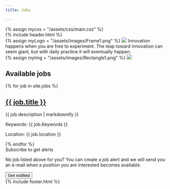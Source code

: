 ```yaml
---
title: Jobs

---
```



<head>
{% assign mycss = "/assets/css/main.css" %}
<link rel="stylesheet" href= "{{ mycss | relative_url }}">
</head>
<div id = "Homepage">
  {% include header.html %}
  <section class="sec1">
    <div class = "logo_container">
      {% assign myLogo = "/assets/images/Frame1.png" %}
      <img class = "comp_logo" src="{{ myLogo | relative_url }}">
      <span id = "innovate">Innovation happens when you are free to experiment.</span>
      <span id = "leap">The leap toward innovation can seem giant, but with daily practice it will eventually happen.</span>
    </div>
    {% assign myImg = "/assets/images/Rectangle1.png" %}
    <img class = "landing_img" src="{{ myImg | relative_url }}">
  </section>
  <section class="sec2">
    <div id="job_list">
      <h1 id = "job_lst_txt" >Available jobs</h1>
      <div  class="uk-margin uk-card uk-card-default uk-card-body">
        {% for job in site.jobs %}
        <h2>
          <a href="{{ job.url | relative_url }}" >
            {{ job.title }}
          </a>
        </h2>
        <p>{{ job.description | markdownify }}</p>
        <p>Keywords: {{ job.Keywords  }}</p>
        <p>Location: {{ job.location  }}</p>
        <div id="job_lst_line"> </div>
      {% endfor %}
      </div>
    </div>
  </section>
  <section class="sec3">
    <div id="subscribe">
      <span id="sub_text">Subscribe to get alerts</span>
      <p>No job listed above for you? You can create a job alert and we will send you an e-mail when a position you are interested becomes available.</p>
      <button id="get_notified" id= "btnApply" onclick="window.location.href='https://forms.office.com/r/QSCWNvEukh'">Get notified</button>
    </div>
  </section>
  {% include footer.html %}
</div>


